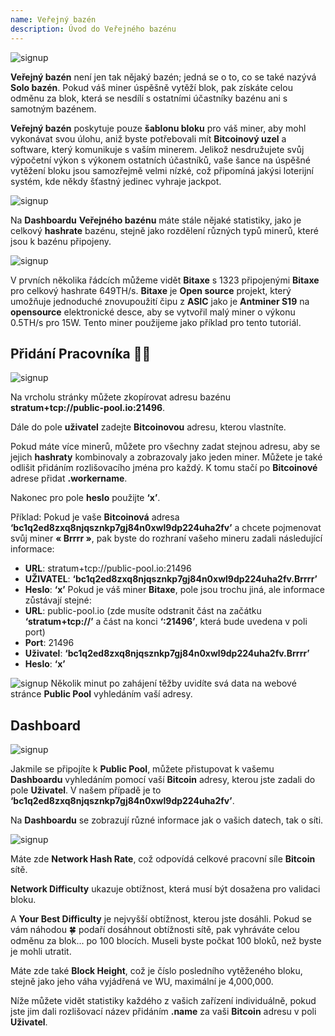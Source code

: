 ```yaml
---
name: Veřejný bazén
description: Úvod do Veřejného bazénu
---
```


![signup](assets/cover.webp)

**Veřejný bazén** není jen tak nějaký bazén; jedná se o to, co se také nazývá **Solo bazén**. Pokud váš miner úspěšně vytěží blok, pak získáte celou odměnu za blok, která se nesdílí s ostatními účastníky bazénu ani s samotným bazénem.

**Veřejný bazén** poskytuje pouze **šablonu bloku** pro váš miner, aby mohl vykonávat svou úlohu, aniž byste potřebovali mít **Bitcoinový uzel** a software, který komunikuje s vaším minerem. Jelikož nesdružujete svůj výpočetní výkon s výkonem ostatních účastníků, vaše šance na úspěšné vytěžení bloku jsou samozřejmě velmi nízké, což připomíná jakýsi loterijní systém, kde někdy šťastný jedinec vyhraje jackpot.

![signup](assets/1.webp)

Na **Dashboardu** **Veřejného bazénu** máte stále nějaké statistiky, jako je celkový **hashrate** bazénu, stejně jako rozdělení různých typů minerů, které jsou k bazénu připojeny.

![signup](assets/2.webp)

V prvních několika řádcích můžeme vidět **Bitaxe** s 1323 připojenými **Bitaxe** pro celkový hashrate 649TH/s. **Bitaxe** je **Open source** projekt, který umožňuje jednoduché znovupoužití čipu z **ASIC** jako je **Antminer S19** na **opensource** elektronické desce, aby se vytvořil malý miner o výkonu 0.5TH/s pro 15W. Tento miner použijeme jako příklad pro tento tutoriál.

## Přidání **Pracovníka** 👷‍♂️

![signup](assets/cover.webp)

Na vrcholu stránky můžete zkopírovat adresu bazénu **stratum+tcp://public-pool.io:21496**.

Dále do pole **uživatel** zadejte **Bitcoinovou** adresu, kterou vlastníte.

Pokud máte více minerů, můžete pro všechny zadat stejnou adresu, aby se jejich **hashraty** kombinovaly a zobrazovaly jako jeden miner. Můžete je také odlišit přidáním rozlišovacího jména pro každý. K tomu stačí po **Bitcoinové** adrese přidat **.workername**.

Nakonec pro pole **heslo** použijte **‘x’**.

Příklad: Pokud je vaše **Bitcoinová** adresa **‘bc1q2ed8zxq8njqsznkp7gj84n0xwl9dp224uha2fv’** a chcete pojmenovat svůj miner **« Brrrr »**, pak byste do rozhraní vašeho mineru zadali následující informace:

- **URL**: stratum+tcp://public-pool.io:21496
- **UŽIVATEL**: **‘bc1q2ed8zxq8njqsznkp7gj84n0xwl9dp224uha2fv.Brrrr’**
- **Heslo**: **‘x’**
Pokud je váš miner **Bitaxe**, pole jsou trochu jiná, ale informace zůstávají stejné:
- **URL**: public-pool.io (zde musíte odstranit část na začátku **‘stratum+tcp://’** a část na konci **‘:21496’**, která bude uvedena v poli port)
- **Port**: 21496
- **Uživatel**: **‘bc1q2ed8zxq8njqsznkp7gj84n0xwl9dp224uha2fv.Brrrr’**
- **Heslo**: **‘x’**

![signup](assets/3.webp)
Několik minut po zahájení těžby uvidíte svá data na webové stránce **Public Pool** vyhledáním vaší adresy.
## Dashboard

![signup](assets/4.webp)

Jakmile se připojíte k **Public Pool**, můžete přistupovat k vašemu **Dashboardu** vyhledáním pomocí vaší **Bitcoin** adresy, kterou jste zadali do pole **Uživatel**. V našem případě je to **‘bc1q2ed8zxq8njqsznkp7gj84n0xwl9dp224uha2fv’**.

Na **Dashboardu** se zobrazují různé informace jak o vašich datech, tak o síti.

![signup](assets/5.webp)

Máte zde **Network Hash Rate**, což odpovídá celkové pracovní síle **Bitcoin** sítě.

**Network Difficulty** ukazuje obtížnost, která musí být dosažena pro validaci bloku.

A **Your Best Difficulty** je nejvyšší obtížnost, kterou jste dosáhli. Pokud se vám náhodou 🍀 podaří dosáhnout obtížnosti sítě, pak vyhráváte celou odměnu za blok... po 100 blocích. Museli byste počkat 100 bloků, než byste je mohli utratit.

Máte zde také **Block Height**, což je číslo posledního vytěženého bloku, stejně jako jeho váha vyjádřená ve WU, maximální je 4,000,000.

Níže můžete vidět statistiky každého z vašich zařízení individuálně, pokud jste jim dali rozlišovací název přidáním **.name** za vaši **Bitcoin** adresu v poli **Uživatel**.